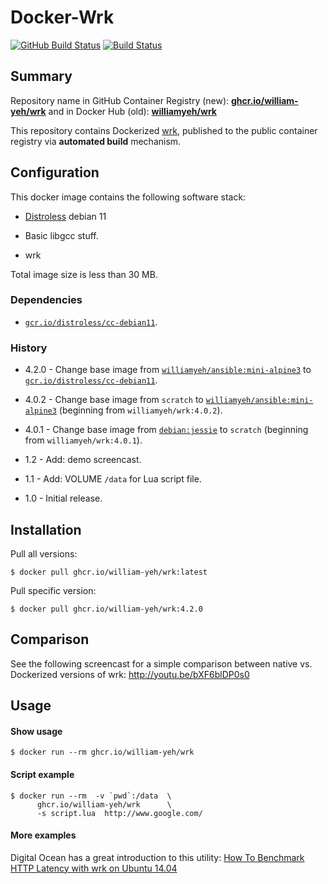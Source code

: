 Docker-Wrk
============

[![GitHub Build Status](https://github.com/William-Yeh/docker-wrk/actions/workflows/docker-publish.yml/badge.svg)](https://github.com/William-Yeh/docker-wrk/actions/workflows/docker-publish.yml) [![Build Status](https://travis-ci.org/William-Yeh/docker-wrk.svg?branch=master)](https://travis-ci.org/William-Yeh/docker-wrk)


## Summary

Repository name in GitHub Container Registry (new): **[ghcr.io/william-yeh/wrk](https://github.com/William-Yeh/docker-wrk/pkgs/container/wrk)** and in Docker Hub (old): **[williamyeh/wrk](https://hub.docker.com/r/williamyeh/wrk/)**

This repository contains Dockerized [wrk](https://github.com/wg/wrk), published to the public container registry via **automated build** mechanism.



## Configuration

This docker image contains the following software stack:

- [Distroless](https://github.com/GoogleContainerTools/distroless/blob/main/cc/README.md) debian 11

- Basic libgcc stuff.

- wrk

Total image size is less than 30 MB.


### Dependencies

- [`gcr.io/distroless/cc-debian11`](https://github.com/GoogleContainerTools/distroless/blob/main/cc/README.md).


### History

- 4.2.0 - Change base image from [`williamyeh/ansible:mini-alpine3`](https://hub.docker.com/r/williamyeh/ansible/) to [`gcr.io/distroless/cc-debian11`](https://github.com/GoogleContainerTools/distroless/blob/main/cc/README.md).

- 4.0.2 - Change base image from `scratch` to [`williamyeh/ansible:mini-alpine3`](https://hub.docker.com/r/williamyeh/ansible/) (beginning from `williamyeh/wrk:4.0.2`).

- 4.0.1 - Change base image from [`debian:jessie`](https://hub.docker.com/_/debian/) to `scratch` (beginning from `williamyeh/wrk:4.0.1`).

- 1.2 - Add: demo screencast.

- 1.1 - Add: VOLUME `/data` for Lua script file.

- 1.0 - Initial release.


## Installation

Pull all versions:

   ```
   $ docker pull ghcr.io/william-yeh/wrk:latest
   ```

Pull specific version:

   ```
   $ docker pull ghcr.io/william-yeh/wrk:4.2.0
   ```


## Comparison

See the following screencast for a simple comparison between native vs. Dockerized versions of wrk: http://youtu.be/bXF6blDP0s0


## Usage


#### Show usage

```
$ docker run --rm ghcr.io/william-yeh/wrk
```


#### Script example

```
$ docker run --rm  -v `pwd`:/data  \
      ghcr.io/william-yeh/wrk      \
      -s script.lua  http://www.google.com/
```


#### More examples

Digital Ocean has a great introduction to this utility: [How To Benchmark HTTP Latency with wrk on Ubuntu 14.04](https://www.digitalocean.com/community/tutorials/how-to-benchmark-http-latency-with-wrk-on-ubuntu-14-04)